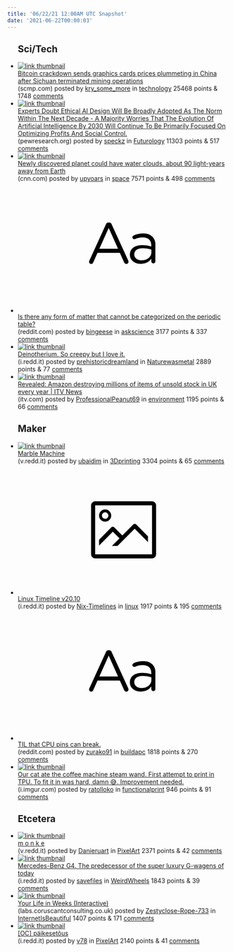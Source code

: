 ```yaml
---
title: '06/22/21 12:00AM UTC Snapshot'
date: '2021-06-22T00:00:03'
---
```

<ul>
<h2>Sci/Tech</h2>

<li><a href='https://www.scmp.com/tech/policy/article/3138130/bitcoin-crackdown-sends-graphics-cards-prices-plummeting-china-after'><img src='https://b.thumbs.redditmedia.com/aEW6iZI-pwu_NukPrx-GwWSMUXpPwxxy8ZEeEwc68Kw.jpg' alt='link thumbnail'></a><div><div class='linkTitle'><a href='https://www.scmp.com/tech/policy/article/3138130/bitcoin-crackdown-sends-graphics-cards-prices-plummeting-china-after'>Bitcoin crackdown sends graphics cards prices plummeting in China after Sichuan terminated mining operations</a></div>(scmp.com) posted by <a href='https://www.reddit.com/user/kry_some_more'>kry_some_more</a> in <a href='https://www.reddit.com/r/technology'>technology</a> 25468 points & 1748 <a href='https://www.reddit.com/r/technology/comments/o4qh7u/bitcoin_crackdown_sends_graphics_cards_prices/'>comments</a></div></li>

<li><a href='https://www.pewresearch.org/internet/2021/06/16/experts-doubt-ethical-ai-design-will-be-broadly-adopted-as-the-norm-within-the-next-decade/'><img src='https://b.thumbs.redditmedia.com/ddoTny7lScC2kXwYurRtX2lS6e6uu9_jnFh_PAff3dc.jpg' alt='link thumbnail'></a><div><div class='linkTitle'><a href='https://www.pewresearch.org/internet/2021/06/16/experts-doubt-ethical-ai-design-will-be-broadly-adopted-as-the-norm-within-the-next-decade/'>Experts Doubt Ethical AI Design Will Be Broadly Adopted As The Norm Within The Next Decade - A Majority Worries That The Evolution Of Artificial Intelligence By 2030 Will Continue To Be Primarily Focused On Optimizing Profits And Social Control.</a></div>(pewresearch.org) posted by <a href='https://www.reddit.com/user/speckz'>speckz</a> in <a href='https://www.reddit.com/r/Futurology'>Futurology</a> 11303 points & 517 <a href='https://www.reddit.com/r/Futurology/comments/o4uyiv/experts_doubt_ethical_ai_design_will_be_broadly/'>comments</a></div></li>

<li><a href='https://www.cnn.com/2021/06/10/world/exoplanet-atmosphere-study-scn/index.html'><img src='https://b.thumbs.redditmedia.com/OfNUuo9BDmypgL8m9vm1-GHdS5yv5qwc0JwIyawWmdI.jpg' alt='link thumbnail'></a><div><div class='linkTitle'><a href='https://www.cnn.com/2021/06/10/world/exoplanet-atmosphere-study-scn/index.html'>Newly discovered planet could have water clouds, about 90 light-years away from Earth</a></div>(cnn.com) posted by <a href='https://www.reddit.com/user/upyoars'>upyoars</a> in <a href='https://www.reddit.com/r/space'>space</a> 7571 points & 498 <a href='https://www.reddit.com/r/space/comments/o4xu9v/newly_discovered_planet_could_have_water_clouds/'>comments</a></div></li>

<li><a href='https://www.reddit.com/r/askscience/comments/o4ojij/is_there_any_form_of_matter_that_cannot_be/'><svg version='1.1' viewBox='-34 -12 104 64' preserveAspectRatio='xMidYMid slice' xmlns='http://www.w3.org/2000/svg' xmlns:xlink='http://www.w3.org/1999/xlink'>
    <title>text link thumbnail</title>
    <path d='M12.19,8.84a1.45,1.45,0,0,0-1.4-1h-.12a1.46,1.46,0,0,0-1.42,1L1.14,26.56a1.29,1.29,0,0,0-.14.59,1,1,0,0,0,1,1,1.12,1.12,0,0,0,1.08-.77l2.08-4.65h11l2.08,4.59a1.24,1.24,0,0,0,1.12.83,1.08,1.08,0,0,0,1.08-1.08,1.64,1.64,0,0,0-.14-.57ZM6.08,20.71l4.59-10.22,4.6,10.22Z'>
    </path>
    <path d='M32.24,14.78A6.35,6.35,0,0,0,27.6,13.2a11.36,11.36,0,0,0-4.7,1,1,1,0,0,0-.58.89,1,1,0,0,0,.94.92,1.23,1.23,0,0,0,.39-.08,8.87,8.87,0,0,1,3.72-.81c2.7,0,4.28,1.33,4.28,3.92v.5a15.29,15.29,0,0,0-4.42-.61c-3.64,0-6.14,1.61-6.14,4.64v.05c0,2.95,2.7,4.48,5.37,4.48a6.29,6.29,0,0,0,5.19-2.48V26.9a1,1,0,0,0,1,1,1,1,0,0,0,1-1.06V19A5.71,5.71,0,0,0,32.24,14.78Zm-.56,7.7c0,2.28-2.17,3.89-4.81,3.89-1.94,0-3.61-1.06-3.61-2.86v-.06c0-1.8,1.5-3,4.2-3a15.2,15.2,0,0,1,4.22.61Z'>
    </path>
    </svg></a><div><div class='linkTitle'><a href='https://www.reddit.com/r/askscience/comments/o4ojij/is_there_any_form_of_matter_that_cannot_be/'>Is there any form of matter that cannot be categorized on the periodic table?</a></div>(reddit.com) posted by <a href='https://www.reddit.com/user/bingeese'>bingeese</a> in <a href='https://www.reddit.com/r/askscience'>askscience</a> 3177 points & 337 <a href='https://www.reddit.com/r/askscience/comments/o4ojij/is_there_any_form_of_matter_that_cannot_be/'>comments</a></div></li>

<li><a href='https://i.redd.it/0iiesr8pvm671.jpg'><img src='https://b.thumbs.redditmedia.com/Ge5wVwhXaof5bWP4nq-Jh3l4c2TO1fYx8DF-hsMbJ7E.jpg' alt='link thumbnail'></a><div><div class='linkTitle'><a href='https://i.redd.it/0iiesr8pvm671.jpg'>Deinotherium. So creepy but I love it.</a></div>(i.redd.it) posted by <a href='https://www.reddit.com/user/prehistoricdreamland'>prehistoricdreamland</a> in <a href='https://www.reddit.com/r/Naturewasmetal'>Naturewasmetal</a> 2889 points & 77 <a href='https://www.reddit.com/r/Naturewasmetal/comments/o4x3ev/deinotherium_so_creepy_but_i_love_it/'>comments</a></div></li>

<li><a href='https://www.itv.com/news/2021-06-21/amazon-destroying-millions-of-items-of-unsold-stock-in-one-of-its-uk-warehouses-every-year-itv-news-investigation-finds?utm_campaign=later-linkinbio-greenpeaceuk&amp;utm_content=later-18217849&amp;utm_medium=social&amp;utm_source=linkin.bio'><img src='https://b.thumbs.redditmedia.com/jxoaOZe1cFQ8h8Omdtv7mNbq9OA_wEA-qmH4xVemQSE.jpg' alt='link thumbnail'></a><div><div class='linkTitle'><a href='https://www.itv.com/news/2021-06-21/amazon-destroying-millions-of-items-of-unsold-stock-in-one-of-its-uk-warehouses-every-year-itv-news-investigation-finds?utm_campaign=later-linkinbio-greenpeaceuk&amp;utm_content=later-18217849&amp;utm_medium=social&amp;utm_source=linkin.bio'>Revealed: Amazon destroying millions of items of unsold stock in UK every year | ITV News</a></div>(itv.com) posted by <a href='https://www.reddit.com/user/ProfessionalPeanut69'>ProfessionalPeanut69</a> in <a href='https://www.reddit.com/r/environment'>environment</a> 1195 points & 66 <a href='https://www.reddit.com/r/environment/comments/o4s5zv/revealed_amazon_destroying_millions_of_items_of/'>comments</a></div></li>

<h2>Maker</h2>

<li><a href='https://v.redd.it/vr9rtswg1l671'><img src='https://b.thumbs.redditmedia.com/9_2_jfXjViH_QIgV5fBCwO4RiYhoURFZR2J0M5ApwBw.jpg' alt='link thumbnail'></a><div><div class='linkTitle'><a href='https://v.redd.it/vr9rtswg1l671'>Marble Machine</a></div>(v.redd.it) posted by <a href='https://www.reddit.com/user/ubaidim'>ubaidim</a> in <a href='https://www.reddit.com/r/3Dprinting'>3Dprinting</a> 3304 points & 65 <a href='https://www.reddit.com/r/3Dprinting/comments/o4qtn3/marble_machine/'>comments</a></div></li>

<li><a href='https://i.redd.it/1q35l80nvm671.png'><svg version='1.1' viewBox='-34 -14 104 64' preserveAspectRatio='xMidYMid meet' xmlns='http://www.w3.org/2000/svg' xmlns:xlink='http://www.w3.org/1999/xlink'>
    <title>link thumbnail</title>
    <path d='M32,4H4A2,2,0,0,0,2,6V30a2,2,0,0,0,2,2H32a2,2,0,0,0,2-2V6A2,2,0,0,0,32,4ZM4,30V6H32V30Z'></path>
    <path d='M8.92,14a3,3,0,1,0-3-3A3,3,0,0,0,8.92,14Zm0-4.6A1.6,1.6,0,1,1,7.33,11,1.6,1.6,0,0,1,8.92,9.41Z'></path>
    <path d='M22.78,15.37l-5.4,5.4-4-4a1,1,0,0,0-1.41,0L5.92,22.9v2.83l6.79-6.79L16,22.18l-3.75,3.75H15l8.45-8.45L30,24V21.18l-5.81-5.81A1,1,0,0,0,22.78,15.37Z'></path>
    </svg></a><div><div class='linkTitle'><a href='https://i.redd.it/1q35l80nvm671.png'>Linux Timeline v20.10</a></div>(i.redd.it) posted by <a href='https://www.reddit.com/user/Nix-Timelines'>Nix-Timelines</a> in <a href='https://www.reddit.com/r/linux'>linux</a> 1917 points & 195 <a href='https://www.reddit.com/r/linux/comments/o4x3ve/linux_timeline_v2010/'>comments</a></div></li>

<li><a href='https://www.reddit.com/r/buildapc/comments/o4tvib/til_that_cpu_pins_can_break/'><svg version='1.1' viewBox='-34 -12 104 64' preserveAspectRatio='xMidYMid slice' xmlns='http://www.w3.org/2000/svg' xmlns:xlink='http://www.w3.org/1999/xlink'>
    <title>text link thumbnail</title>
    <path d='M12.19,8.84a1.45,1.45,0,0,0-1.4-1h-.12a1.46,1.46,0,0,0-1.42,1L1.14,26.56a1.29,1.29,0,0,0-.14.59,1,1,0,0,0,1,1,1.12,1.12,0,0,0,1.08-.77l2.08-4.65h11l2.08,4.59a1.24,1.24,0,0,0,1.12.83,1.08,1.08,0,0,0,1.08-1.08,1.64,1.64,0,0,0-.14-.57ZM6.08,20.71l4.59-10.22,4.6,10.22Z'>
    </path>
    <path d='M32.24,14.78A6.35,6.35,0,0,0,27.6,13.2a11.36,11.36,0,0,0-4.7,1,1,1,0,0,0-.58.89,1,1,0,0,0,.94.92,1.23,1.23,0,0,0,.39-.08,8.87,8.87,0,0,1,3.72-.81c2.7,0,4.28,1.33,4.28,3.92v.5a15.29,15.29,0,0,0-4.42-.61c-3.64,0-6.14,1.61-6.14,4.64v.05c0,2.95,2.7,4.48,5.37,4.48a6.29,6.29,0,0,0,5.19-2.48V26.9a1,1,0,0,0,1,1,1,1,0,0,0,1-1.06V19A5.71,5.71,0,0,0,32.24,14.78Zm-.56,7.7c0,2.28-2.17,3.89-4.81,3.89-1.94,0-3.61-1.06-3.61-2.86v-.06c0-1.8,1.5-3,4.2-3a15.2,15.2,0,0,1,4.22.61Z'>
    </path>
    </svg></a><div><div class='linkTitle'><a href='https://www.reddit.com/r/buildapc/comments/o4tvib/til_that_cpu_pins_can_break/'>TIL that CPU pins can break.</a></div>(reddit.com) posted by <a href='https://www.reddit.com/user/zurako91'>zurako91</a> in <a href='https://www.reddit.com/r/buildapc'>buildapc</a> 1818 points & 270 <a href='https://www.reddit.com/r/buildapc/comments/o4tvib/til_that_cpu_pins_can_break/'>comments</a></div></li>

<li><a href='https://i.imgur.com/El0a34I.jpg'><img src='https://a.thumbs.redditmedia.com/CRH6ryo0ZzdyBdoPgAv0W4jwVrhIi-nH6EJpifT-h94.jpg' alt='link thumbnail'></a><div><div class='linkTitle'><a href='https://i.imgur.com/El0a34I.jpg'>Our cat ate the coffee machine steam wand. First attempt to print in TPU. To fit it in was hard, damn 😅. Improvement needed.</a></div>(i.imgur.com) posted by <a href='https://www.reddit.com/user/ratolloko'>ratolloko</a> in <a href='https://www.reddit.com/r/functionalprint'>functionalprint</a> 946 points & 91 <a href='https://www.reddit.com/r/functionalprint/comments/o4tgu6/our_cat_ate_the_coffee_machine_steam_wand_first/'>comments</a></div></li>

<h2>Etcetera</h2>

<li><a href='https://v.redd.it/0lsqyflqin671'><img src='https://b.thumbs.redditmedia.com/87xqPuX17h_ChegFRCA30Se7U5PkcV9dB1WFCL_fq8A.jpg' alt='link thumbnail'></a><div><div class='linkTitle'><a href='https://v.redd.it/0lsqyflqin671'>m o n k e</a></div>(v.redd.it) posted by <a href='https://www.reddit.com/user/Danieruart'>Danieruart</a> in <a href='https://www.reddit.com/r/PixelArt'>PixelArt</a> 2371 points & 42 <a href='https://www.reddit.com/r/PixelArt/comments/o503ym/m_o_n_k_e/'>comments</a></div></li>

<li><a href='https://i.redd.it/i63sr8lsil671.jpg'><img src='https://b.thumbs.redditmedia.com/U3qYjb0Z9AYAjQAlE40iReHvV5r8_Dcl4FQBmLvNFSY.jpg' alt='link thumbnail'></a><div><div class='linkTitle'><a href='https://i.redd.it/i63sr8lsil671.jpg'>Mercedes-Benz G4. The predecessor of the super luxury G-wagens of today</a></div>(i.redd.it) posted by <a href='https://www.reddit.com/user/savefiles'>savefiles</a> in <a href='https://www.reddit.com/r/WeirdWheels'>WeirdWheels</a> 1843 points & 39 <a href='https://www.reddit.com/r/WeirdWheels/comments/o4s3y8/mercedesbenz_g4_the_predecessor_of_the_super/'>comments</a></div></li>

<li><a href='https://labs.coruscantconsulting.co.uk/life/weeks/'><img src='https://b.thumbs.redditmedia.com/xsRE-TaJZyXvpkdEQmOISgkyuN7e_G0waFBDX9PBN-c.jpg' alt='link thumbnail'></a><div><div class='linkTitle'><a href='https://labs.coruscantconsulting.co.uk/life/weeks/'>Your Life in Weeks (Interactive)</a></div>(labs.coruscantconsulting.co.uk) posted by <a href='https://www.reddit.com/user/Zestyclose-Rope-733'>Zestyclose-Rope-733</a> in <a href='https://www.reddit.com/r/InternetIsBeautiful'>InternetIsBeautiful</a> 1407 points & 171 <a href='https://www.reddit.com/r/InternetIsBeautiful/comments/o4ybi5/your_life_in_weeks_interactive/'>comments</a></div></li>

<li><a href='https://i.redd.it/0y38n8fl6l671.gif'><img src='https://b.thumbs.redditmedia.com/jam2GF82UrNE3_dX22Hfgbwmys78QZNoOhQ6_hMqllA.jpg' alt='link thumbnail'></a><div><div class='linkTitle'><a href='https://i.redd.it/0y38n8fl6l671.gif'>[OC] päikesetõus</a></div>(i.redd.it) posted by <a href='https://www.reddit.com/user/v78'>v78</a> in <a href='https://www.reddit.com/r/PixelArt'>PixelArt</a> 2140 points & 41 <a href='https://www.reddit.com/r/PixelArt/comments/o4r7po/oc_päikesetõus/'>comments</a></div></li>

</ul>
